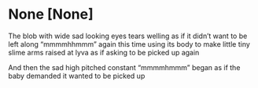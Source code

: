 # None [None]
The blob with wide  sad looking eyes tears welling as if it didn’t want to be left along “mmmmhhmmm” again this time using  its body to make little tiny slime arms raised at lyva as if asking to be picked up again 

And then the sad high pitched constant “mmmmhmmm” began as if the baby demanded it wanted to be picked up
